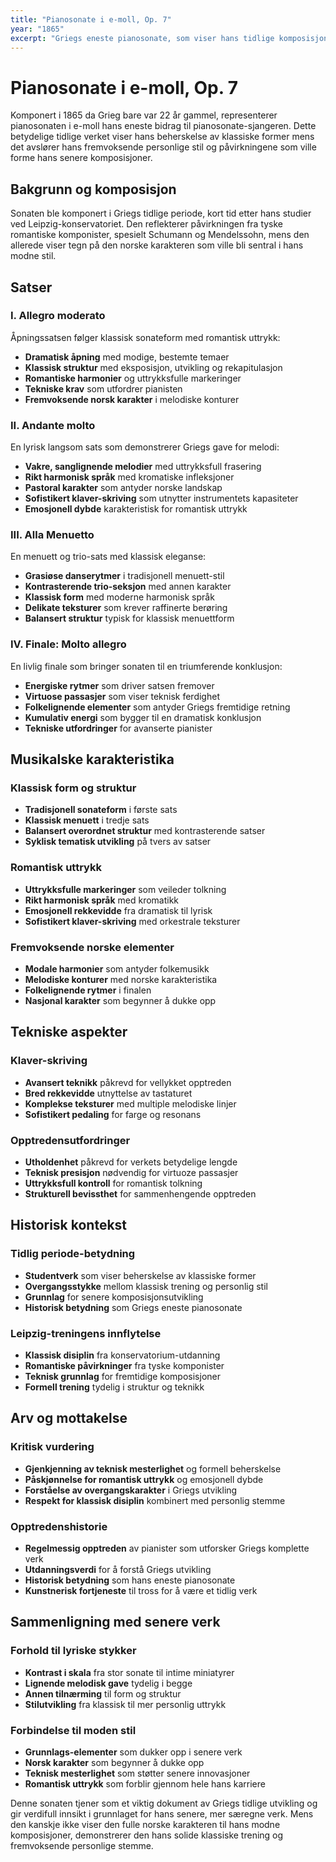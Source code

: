 ```yaml
---
title: "Pianosonate i e-moll, Op. 7"
year: "1865"
excerpt: "Griegs eneste pianosonate, som viser hans tidlige komposisjonsstil og romantiske påvirkninger."
---
```


# Pianosonate i e-moll, Op. 7

Komponert i 1865 da Grieg bare var 22 år gammel, representerer pianosonaten i e-moll hans eneste bidrag til pianosonate-sjangeren. Dette betydelige tidlige verket viser hans beherskelse av klassiske former mens det avslører hans fremvoksende personlige stil og påvirkningene som ville forme hans senere komposisjoner.

## Bakgrunn og komposisjon

Sonaten ble komponert i Griegs tidlige periode, kort tid etter hans studier ved Leipzig-konservatoriet. Den reflekterer påvirkningen fra tyske romantiske komponister, spesielt Schumann og Mendelssohn, mens den allerede viser tegn på den norske karakteren som ville bli sentral i hans modne stil.

## Satser

### I. Allegro moderato
Åpningssatsen følger klassisk sonateform med romantisk uttrykk:
- **Dramatisk åpning** med modige, bestemte temaer
- **Klassisk struktur** med eksposisjon, utvikling og rekapitulasjon
- **Romantiske harmonier** og uttrykksfulle markeringer
- **Tekniske krav** som utfordrer pianisten
- **Fremvoksende norsk karakter** i melodiske konturer

### II. Andante molto
En lyrisk langsom sats som demonstrerer Griegs gave for melodi:
- **Vakre, sanglignende melodier** med uttrykksfull frasering
- **Rikt harmonisk språk** med kromatiske infleksjoner
- **Pastoral karakter** som antyder norske landskap
- **Sofistikert klaver-skriving** som utnytter instrumentets kapasiteter
- **Emosjonell dybde** karakteristisk for romantisk uttrykk

### III. Alla Menuetto
En menuett og trio-sats med klassisk eleganse:
- **Grasiøse danserytmer** i tradisjonell menuett-stil
- **Kontrasterende trio-seksjon** med annen karakter
- **Klassisk form** med moderne harmonisk språk
- **Delikate teksturer** som krever raffinerte berøring
- **Balansert struktur** typisk for klassisk menuettform

### IV. Finale: Molto allegro
En livlig finale som bringer sonaten til en triumferende konklusjon:
- **Energiske rytmer** som driver satsen fremover
- **Virtuose passasjer** som viser teknisk ferdighet
- **Folkelignende elementer** som antyder Griegs fremtidige retning
- **Kumulativ energi** som bygger til en dramatisk konklusjon
- **Tekniske utfordringer** for avanserte pianister

## Musikalske karakteristika

### Klassisk form og struktur
- **Tradisjonell sonateform** i første sats
- **Klassisk menuett** i tredje sats
- **Balansert overordnet struktur** med kontrasterende satser
- **Syklisk tematisk utvikling** på tvers av satser

### Romantisk uttrykk
- **Uttrykksfulle markeringer** som veileder tolkning
- **Rikt harmonisk språk** med kromatikk
- **Emosjonell rekkevidde** fra dramatisk til lyrisk
- **Sofistikert klaver-skriving** med orkestrale teksturer

### Fremvoksende norske elementer
- **Modale harmonier** som antyder folkemusikk
- **Melodiske konturer** med norske karakteristika
- **Folkelignende rytmer** i finalen
- **Nasjonal karakter** som begynner å dukke opp

## Tekniske aspekter

### Klaver-skriving
- **Avansert teknikk** påkrevd for vellykket opptreden
- **Bred rekkevidde** utnyttelse av tastaturet
- **Komplekse teksturer** med multiple melodiske linjer
- **Sofistikert pedaling** for farge og resonans

### Opptredensutfordringer
- **Utholdenhet** påkrevd for verkets betydelige lengde
- **Teknisk presisjon** nødvendig for virtuoze passasjer
- **Uttrykksfull kontroll** for romantisk tolkning
- **Strukturell bevissthet** for sammenhengende opptreden

## Historisk kontekst

### Tidlig periode-betydning
- **Studentverk** som viser beherskelse av klassiske former
- **Overgangsstykke** mellom klassisk trening og personlig stil
- **Grunnlag** for senere komposisjonsutvikling
- **Historisk betydning** som Griegs eneste pianosonate

### Leipzig-treningens innflytelse
- **Klassisk disiplin** fra konservatorium-utdanning
- **Romantiske påvirkninger** fra tyske komponister
- **Teknisk grunnlag** for fremtidige komposisjoner
- **Formell trening** tydelig i struktur og teknikk

## Arv og mottakelse

### Kritisk vurdering
- **Gjenkjenning av teknisk mesterlighet** og formell beherskelse
- **Påskjønnelse for romantisk uttrykk** og emosjonell dybde
- **Forståelse av overgangskarakter** i Griegs utvikling
- **Respekt for klassisk disiplin** kombinert med personlig stemme

### Opptredenshistorie
- **Regelmessig opptreden** av pianister som utforsker Griegs komplette verk
- **Utdanningsverdi** for å forstå Griegs utvikling
- **Historisk betydning** som hans eneste pianosonate
- **Kunstnerisk fortjeneste** til tross for å være et tidlig verk

## Sammenligning med senere verk

### Forhold til lyriske stykker
- **Kontrast i skala** fra stor sonate til intime miniatyrer
- **Lignende melodisk gave** tydelig i begge
- **Annen tilnærming** til form og struktur
- **Stilutvikling** fra klassisk til mer personlig uttrykk

### Forbindelse til moden stil
- **Grunnlags-elementer** som dukker opp i senere verk
- **Norsk karakter** som begynner å dukke opp
- **Teknisk mesterlighet** som støtter senere innovasjoner
- **Romantisk uttrykk** som forblir gjennom hele hans karriere

Denne sonaten tjener som et viktig dokument av Griegs tidlige utvikling og gir verdifull innsikt i grunnlaget for hans senere, mer særegne verk. Mens den kanskje ikke viser den fulle norske karakteren til hans modne komposisjoner, demonstrerer den hans solide klassiske trening og fremvoksende personlige stemme.
